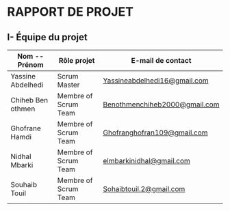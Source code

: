 
# **RAPPORT DE PROJET**





## **I- Équipe du projet**

|  **Nom -- Prénom** |  **Rôle projet**    |  **E-mail de contact**  |
|--------------|-----------|------------|
|  Yassine Abdelhedi | Scrum Master          |  Yassineabdelhedi16@gmail.com |
|  Chiheb Ben othmen | Membre of Scrum Team  |  Benothmenchiheb2000@gmail.com  |
|  Ghofrane Hamdi    | Membre of Scrum Team  |  Ghofranghofran109@gmail.com  |
|  Nidhal Mbarki     | Membre of Scrum Team  |  elmbarkinidhal@gmail.com |
|  Souhaib Touil     | Membre of Scrum Team  |  Sohaibtouil.2@gmail.com |
